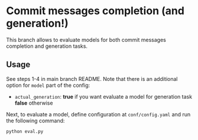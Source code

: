 # Commit messages completion (and generation!)

This branch allows to evaluate models for both commit messages completion and generation tasks. 

## Usage

See steps 1-4 in main branch README. Note that there is an additional option for `model` part of the config:
* `actual_generation`: **true** if you want evaluate a model for generation task **false** otherwise

Next, to evaluate a model, define configuration at `conf/config.yaml` and run the following command:
 
```
python eval.py
```